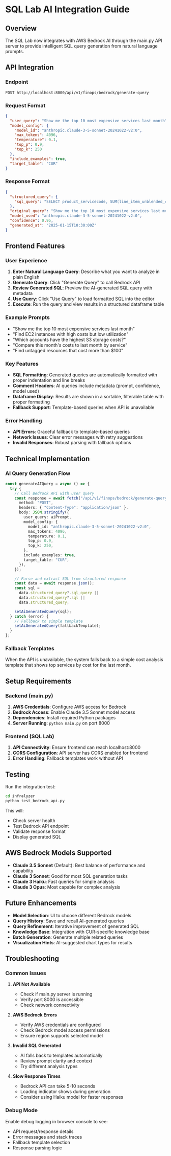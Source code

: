 # SQL Lab AI Integration Guide

## Overview

The SQL Lab now integrates with AWS Bedrock AI through the main.py API server to provide intelligent SQL query generation from natural language prompts.

## API Integration

### Endpoint

```
POST http://localhost:8000/api/v1/finops/bedrock/generate-query
```

### Request Format

```json
{
  "user_query": "Show me the top 10 most expensive services last month",
  "model_config": {
    "model_id": "anthropic.claude-3-5-sonnet-20241022-v2:0",
    "max_tokens": 4096,
    "temperature": 0.1,
    "top_p": 0.9,
    "top_k": 250
  },
  "include_examples": true,
  "target_table": "CUR"
}
```

### Response Format

```json
{
  "structured_query": {
    "sql_query": "SELECT product_servicecode, SUM(line_item_unblended_cost) as total_cost FROM CUR WHERE line_item_usage_start_date >= CURRENT_DATE - INTERVAL '1 month' GROUP BY product_servicecode ORDER BY total_cost DESC LIMIT 10;"
  },
  "original_query": "Show me the top 10 most expensive services last month",
  "model_used": "anthropic.claude-3-5-sonnet-20241022-v2:0",
  "confidence": 0.95,
  "generated_at": "2025-01-15T10:30:00Z"
}
```

## Frontend Features

### User Experience

1. **Enter Natural Language Query**: Describe what you want to analyze in plain English
2. **Generate Query**: Click "Generate Query" to call Bedrock API
3. **Review Generated SQL**: Preview the AI-generated SQL query with metadata
4. **Use Query**: Click "Use Query" to load formatted SQL into the editor
5. **Execute**: Run the query and view results in a structured dataframe table

### Example Prompts

- "Show me the top 10 most expensive services last month"
- "Find EC2 instances with high costs but low utilization"
- "Which accounts have the highest S3 storage costs?"
- "Compare this month's costs to last month by service"
- "Find untagged resources that cost more than $100"

### Key Features

- **SQL Formatting**: Generated queries are automatically formatted with proper indentation and line breaks
- **Comment Headers**: AI queries include metadata (prompt, confidence, model used)
- **Dataframe Display**: Results are shown in a sortable, filterable table with proper formatting
- **Fallback Support**: Template-based queries when API is unavailable

### Error Handling

- **API Errors**: Graceful fallback to template-based queries
- **Network Issues**: Clear error messages with retry suggestions
- **Invalid Responses**: Robust parsing with fallback options

## Technical Implementation

### AI Query Generation Flow

```typescript
const generateAIQuery = async () => {
  try {
    // Call Bedrock API with user query
    const response = await fetch("/api/v1/finops/bedrock/generate-query", {
      method: "POST",
      headers: { "Content-Type": "application/json" },
      body: JSON.stringify({
        user_query: aiPrompt,
        model_config: {
          model_id: "anthropic.claude-3-5-sonnet-20241022-v2:0",
          max_tokens: 4096,
          temperature: 0.1,
          top_p: 0.9,
          top_k: 250,
        },
        include_examples: true,
        target_table: "CUR",
      }),
    });

    // Parse and extract SQL from structured response
    const data = await response.json();
    const sql =
      data.structured_query?.sql_query ||
      data.structured_query?.sql ||
      data.structured_query;

    setAiGeneratedQuery(sql);
  } catch (error) {
    // Fallback to simple template
    setAiGeneratedQuery(fallbackTemplate);
  }
};
```

### Fallback Templates

When the API is unavailable, the system falls back to a simple cost analysis template that shows top services by cost for the last month.

## Setup Requirements

### Backend (main.py)

1. **AWS Credentials**: Configure AWS access for Bedrock
2. **Bedrock Access**: Enable Claude 3.5 Sonnet model access
3. **Dependencies**: Install required Python packages
4. **Server Running**: `python main.py` on port 8000

### Frontend (SQL Lab)

1. **API Connectivity**: Ensure frontend can reach localhost:8000
2. **CORS Configuration**: API server has CORS enabled for frontend
3. **Error Handling**: Fallback templates work without API

## Testing

Run the integration test:

```bash
cd infralyzer
python test_bedrock_api.py
```

This will:

- Check server health
- Test Bedrock API endpoint
- Validate response format
- Display generated SQL

## AWS Bedrock Models Supported

- **Claude 3.5 Sonnet** (Default): Best balance of performance and capability
- **Claude 3 Sonnet**: Good for most SQL generation tasks
- **Claude 3 Haiku**: Fast queries for simple analysis
- **Claude 3 Opus**: Most capable for complex analysis

## Future Enhancements

- **Model Selection**: UI to choose different Bedrock models
- **Query History**: Save and recall AI-generated queries
- **Query Refinement**: Iterative improvement of generated SQL
- **Knowledge Base**: Integration with CUR-specific knowledge base
- **Batch Generation**: Generate multiple related queries
- **Visualization Hints**: AI-suggested chart types for results

## Troubleshooting

### Common Issues

1. **API Not Available**

   - Check if main.py server is running
   - Verify port 8000 is accessible
   - Check network connectivity

2. **AWS Bedrock Errors**

   - Verify AWS credentials are configured
   - Check Bedrock model access permissions
   - Ensure region supports selected model

3. **Invalid SQL Generated**

   - AI falls back to templates automatically
   - Review prompt clarity and context
   - Try different analysis types

4. **Slow Response Times**
   - Bedrock API can take 5-10 seconds
   - Loading indicator shows during generation
   - Consider using Haiku model for faster responses

### Debug Mode

Enable debug logging in browser console to see:

- API request/response details
- Error messages and stack traces
- Fallback template selection
- Response parsing logic
